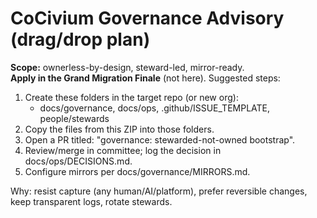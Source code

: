﻿# CoCivium Governance Advisory (drag/drop plan)

**Scope:** ownerless-by-design, steward-led, mirror-ready.  
**Apply in the Grand Migration Finale** (not here). Suggested steps:
1. Create these folders in the target repo (or new org):  
   - docs/governance, docs/ops, .github/ISSUE_TEMPLATE, people/stewards
2. Copy the files from this ZIP into those folders.
3. Open a PR titled: "governance: stewarded-not-owned bootstrap".
4. Review/merge in committee; log the decision in docs/ops/DECISIONS.md.
5. Configure mirrors per docs/governance/MIRRORS.md.

Why: resist capture (any human/AI/platform), prefer reversible changes, keep transparent logs, rotate stewards.
